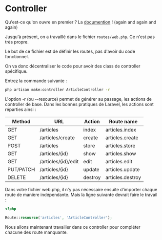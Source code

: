 # Controller

Qu'est-ce qu'on ouvre en premier ? La [documention](https://laravel.com/docs/5.6/controllers) ! (again and again and again)

Jusqu'à présent, on a travaillé dans le fichier `routes/web.php`. Ce n'est pas très propre.

Le but de ce fichier est de définir les routes, pas d'avoir du code fonctionnel.

On va donc décentraliser le code pour avoir des class de controller spécifique.

Entrez la commande suivante :

```bash
php artisan make:controller ArticleController -r
```

L'option -r (ou --resource) permet de générer au passage, les actions de controller de base. 
Dans les bonnes pratiques de Laravel, les actions sont réparties ainsi :


| Method    | URL                 | Action  | Route name       | 
|-----------|---------------------|---------|------------------|
| GET       | /articles           | index   | articles.index   |
| GET       | /articles/create    | create  | articles.create  |
| POST      | /articles           | store   | articles.store   |
| GET       | /articles/{id}      | show    | articles.show    |
| GET       | /articles/{id}/edit | edit    | articles.edit    |
| PUT/PATCH | /articles/{id}      | update  | articles.update  |
| DELETE    | /articles/{id}      | destroy | articles.destroy |

Dans votre fichier web.php, il n'y pas nécessaire ensuite d'importer chaque route de manière indépendante.
Mais la ligne suivante devrait faire le travail :

```php
<?php

Route::resource('articles', 'ArticleController');

```

Nous allons maintenant travailler dans ce controller pour compléter chacune des route manquante.

